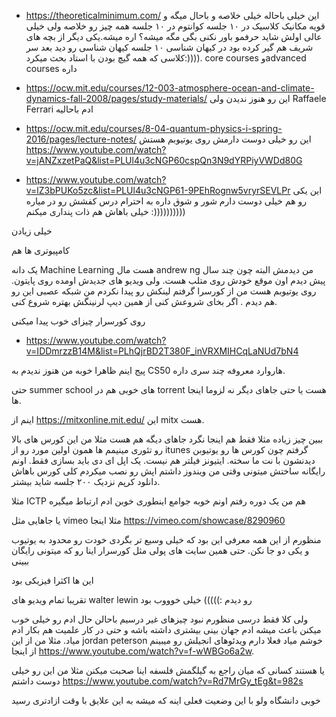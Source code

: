 - https://theoreticalminimum.com/
این خیلی باحاله خیلی خلاصه و باحال میگه و قویه مکانیک کلاسیک در ۱۰ جلسه کوانتوم در ۱۰ جلسه همه چیز رو خلاصه ولی خیلی عالی اولش شاید حرفمو باور نکنی بگی مگه میشه؟ اره میشه.یکی دیگر از بچه های شریف هم گیر کرده بود در کیهان شناسی ۱۰ جلسه کیهان شناسی رو دید بعد سر کلاسی که همه گیچ بودن با استاد بحث میکرد:)))). core courses وadvanced courses  داره 

- https://ocw.mit.edu/courses/12-003-atmosphere-ocean-and-climate-dynamics-fall-2008/pages/study-materials/
این رو هنوز ندیدن ولی Raffaele Ferrari ادم باحالیه


- https://ocw.mit.edu/courses/8-04-quantum-physics-i-spring-2016/pages/lecture-notes/
 این رو خیلی دوست دارمش روی یوتیوبم هستش 
 https://www.youtube.com/watch?v=jANZxzetPaQ&list=PLUl4u3cNGP60cspQn3N9dYRPiyVWDd80G




- https://www.youtube.com/watch?v=lZ3bPUKo5zc&list=PLUl4u3cNGP61-9PEhRognw5vryrSEVLPr
این یکی رو هم خیلی دوست دارم شور و شوق داره به احترام درس کفشش رو در میاره خیلی باهاش هم ذات پنداری میکنم :))))))))))


 خیلی زیادن
 
  
  کامپیوتری ها هم 

یک دانه Machine Learning هست مال andrew ng  من دیدمش البته چون چند سال پیش دیدم اون موقع خودش روی متلب هست. ولی ویدیو های جدیدش اومده روی پایتون.  روی یوتیوبم هست من از کورسرا گرفتم لینکش رو پیدا نکردم من شبکه عصبی  این رو هم دیدم . اگر بخای شروعش کنی از همین دیپ لرنینگش بهتره شروع کنی.

روی کورسرار چیزای خوب پیدا میکنی

-  https://www.youtube.com/watch?v=IDDmrzzB14M&list=PLhQjrBD2T380F_inVRXMIHCqLaNUd7bN4

پیج اینم ظاهرا خوبه من هنوز ندیدم به CS50 هاروارد معروفه چند سری داره.

 حتی summer school های خوبی هم در torrent هست یا حتی جاهای دیگر نه لزوما اینجا ها.

اینم از https://mitxonline.mit.edu/ این mitx  هست. 


ببین چیز زیاده مثلا فقط هم اینجا نگرد جاهای دیگه هم هست مثلا من این کورس های بالا رو تئوری مینیمم ها همون اولین مورد رو از itunes گرفتم چون کورس ها رو یوتیوبن دیدنشون با نت ما سخته. ایتیونز فیلتر هم نیست. یک اپل ای دی باید بسازی فقط. اونم رایگانه ساختش میتونی وقتی من ویندوز داشتم اپش رو نصب میکردم کلی کورس باهاش دانلود کرپم نزدیک ۲۰۰ جلسه شاید بیشتر.


مثلا ICTP  هم من یک دوره رفتم اونم خوبه جوامع اینطوری خوبن ادم ارتباط میگیره


یا جاهایی مثل vimeo مثلا اینجا
https://vimeo.com/showcase/8290960


منظورم از این همه معرفی این بود که خیلی وسیع تر بگردی خودت رو محدود به یوتیوب و یکی دو جا نکن. حتی همین سایت های پولی مثل کورسرار اینا رو که میتونی رایگان ببینی


این ها اکثرا فیزیکی بود

تقریبا تمام ویدیو های walter lewin رو دیدم :))))) خیلی خوووب بود

ولی کلا فقط درسی منظورم نبود چیزهای غیر درسیم باحالن حال ادم رو خیلی خوب میکنن باعث میشه ادم جهان بینی بیشتری داشته باشه و حتی در کار علمیت هم بکار ادم میاد. مثلا من از این jordan peterson خوشم میاد فعلا دارم ویدئوهای انجیلش رو میبینم از اینجا https://www.youtube.com/watch?v=f-wWBGo6a2w.

یا هستند کسانی که میان راجع به گیلگمش فلسفه اینا صحبت میکنن مثلا من این رو خیلی دوست داشتم 
https://www.youtube.com/watch?v=Rd7MrGy_tEg&t=982s


خوبی دانشگاه ولو با این وضعیت فعلی اینه که میشه به این علایق با وقت ازادتری رسید 


